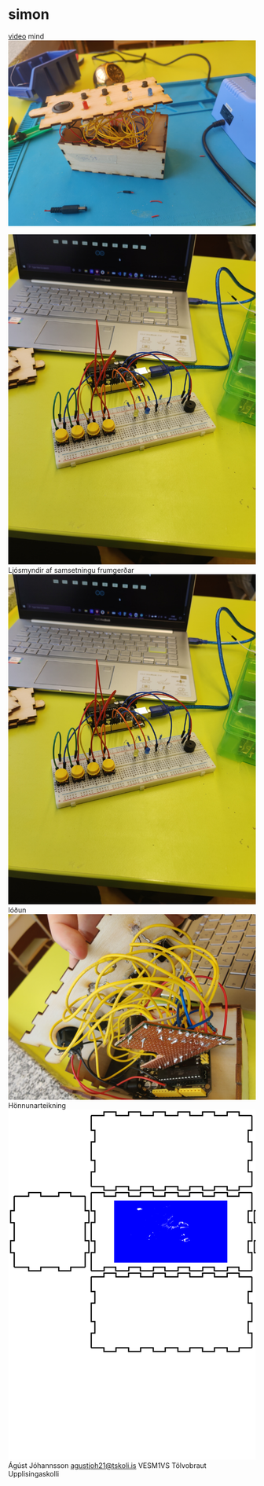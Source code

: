 # simon
[video](https://youtu.be/7DPv1a0kL94)
mind
![mind](https://github.com/gitmaus1/simon/blob/main/IMG_20220208_121003.jpg)

![mind](https://github.com/gitmaus1/simon/blob/main/IMG_20220128_134259.jpg)
Ljósmyndir af samsetningu frumgerðar
![mind](https://github.com/gitmaus1/simon/blob/main/IMG_20220128_134259.jpg)
lóðun
![mind](https://github.com/gitmaus1/simon/blob/main/IMG_20220208_133951.jpg)
Hönnunarteikning
![mind](https://github.com/gitmaus1/simon/blob/main/box.svg)
 Ágúst Jóhannsson
 agustjoh21@tskoli.is
 VESM1VS</dd>
 Tölvobraut
 Upplisingaskolli
